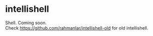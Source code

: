 # intellishell
Shell. Coming soon.<br>
Check https://github.com/rahmanlar/intellishell-old for old intellishell.

